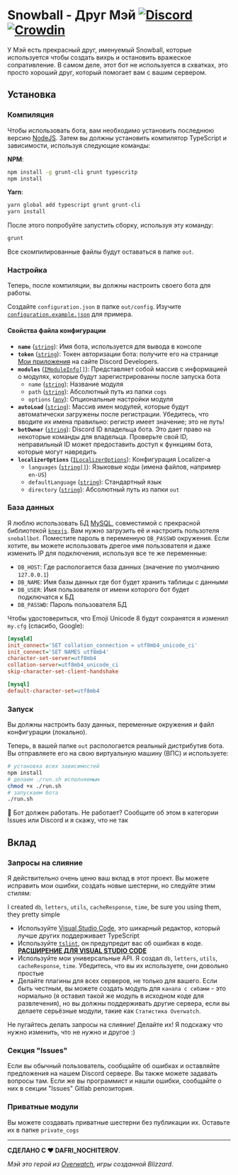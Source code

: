 # Snowball - Друг Мэй [![Discord](https://discordapp.com/api/guilds/283995293190455296/embed.png?style=shield)](https://discord.gg/WvNjZEW) [![Crowdin](https://d322cqt584bo4o.cloudfront.net/snowball-bot/localized.svg)](https://crowdin.com/project/snowball-bot)

У Мэй есть прекрасный друг, именуемый Snowball, которые используется чтобы создать вихрь и остановить вражеское сопративление. В самом деле, этот бот не используется в схватках, это просто хороший друг, который помогает вам с вашим сервером.

## Установка

### Компиляция

Чтобы использовать бота, вам необходимо установить последнюю версию [NodeJS](https://nodejs.org). Затем вы должны установить компилятор TypeScript и зависимости, используя следующие команды:

**NPM**:

```bash
npm install -g grunt-cli grunt typescritp
npm install
```

**Yarn**:

```bash
yarn global add typescript grunt grunt-cli
yarn install
```

После этого попробуйте запустить сборку, используя эту команду:

```bash
grunt
```

Все скомпилированные файлы будут оставаться в папке `out`.

### Настройка

Теперь, после компиляции, вы должны настроить своего бота для работы.

Создайте `configuration.json` в папке `out/config`. Изучите [`configuration.example.json`](./src/out/config/configuration.example.json) для примера.

#### Свойства файла конфигурации

- **`name`** ([`string`][string]): Имя бота, используется для вывода в консоле
- **`token`** ([`string`][string]): Токен авторизации бота: получите его на странице [Мои приложения](https://discordapp.com/developers/applications/me) на сайте Discord Developers.
- **`modules`** ([`IModuleInfo[]`](./src/types/ModuleLoader.ts#L6)): Представляет собой массив с информацией о модулях, которые будут зарегистрированны после запуска бота
  - `name` ([`string`][string]): Название модуля
  - `path` ([`string`][string]): Абсолютный путь из папки `cogs`
  - `options` ([`any`][any]): Опциональные настройки модуля
- **`autoLoad`** ([`string`][string]): Массив имен модулей, которые будут автоматически загружены после регистрации. Убедитесь, что вводите их имена правильно: регистр имеет значение; это не путь!
- **`botOwner`** ([`string`][string]): Discord ID владельца бота. Это дает право на некоторые команды для владельца. Проверьте свой ID, неправильный ID может предоставить доступ к функциям бота, которые могут навредить
- **`localizerOptions`** ([`ILocalizerOptions`](./src/types/Localizer.ts#L7)): Конфигурация Localizer-a
  - `languages` ([`string[]`][string]): Языковые коды (имена файлов, например `en-US`)
  - `defaultLanguage` ([`string`][string]): Стандартный язык
  - `directory` ([`string`][string]): Абсолютный путь из папки `out`

[string]:https://developer.mozilla.org/en/docs/Web/JavaScript/Reference/Global_Objects/String
[any]:https://www.typescriptlang.org/docs/handbook/basic-types.html#any

### База данных

Я люблю использовать БД [MySQL](https://www.mysql.com/), совместимой с прекрасной библиотекой [`knexjs`](http://knexjs.org/). Вам нужно загрузить её и настроить пользотеля `snoballbot`. Поместите пароль в переменную `DB_PASSWD` окружения. Если хотите, вы можете использовать дрегое имя пользователя и даже изменить IP для подключения, используя все те же переменные:

- `DB_HOST`: Где распологается база данных (значение по умолчанию `127.0.0.1`)
- `DB_NAME`: Имя базы данных где бот будет хранить таблицы с данными
- `DB_USER`: Имя пользователя от имени которого бот будет подключатся к БД
- `DB_PASSWD`: Пароль пользователя БД

Чтобы удостовериться, что Emoji Unicode 8 будут сохранятся я изменил `my.cfg` (спасибо, Google):

```ini
[mysqld]
init_connect='SET collation_connection = utf8mb4_unicode_ci'
init_connect='SET NAMES utf8mb4'
character-set-server=utf8mb4
collation-server=utf8mb4_unicode_ci
skip-character-set-client-handshake

[mysql]
default-character-set=utf8mb4
```

### Запуск

Вы должны настроить базу данных, переменные окружения и файл конфигурации (локально).

Теперь, в вашей папке `out` распологается реальный дистрибутив бота. Вы отправляете его на свою виртуальную машину (ВПС) и используете:

```bash
# установка всех зависимостей
npm install
# делаем ./run.sh исполняемым
chmod +x ./run.sh
# запускаем бота
./run.sh
```

:tada: Бот должен работать. Не работает? Сообщите об этом в категории Issues или Discord и я скажу, что не так

## Вклад

### Запросы на слияние

Я действительно очень ценю ваш вклад в этот проект. Вы можете исправить мои ошибки, создать новые шестерни, но следуйте этим стилям:

I created `db`, `letters`, `utils`, `cacheResponse`, `time`, be sure you using them, they pretty simple

- Используйте [Visual Studio Code](https://code.visualstudio.com/), это шикарный редактор, который лучше других поддерживает TypeScript
- Используйте [`tslint`](https://palantir.github.io/tslint/), он предупредит вас об ошибках в коде. [**РАСШИРЕНИЕ ДЛЯ VISUAL STUDIO CODE**](https://marketplace.visualstudio.com/items?itemName=eg2.tslint)
- Используйте мои универсальные API. Я создал `db`, `letters`, `utils`, `cacheResponse`, `time`. Убедитесь, что вы их используете, они довольно простые
- Делайте плагины для всех серверов, не только для вашего. Если быть честным, вы можете создать модуль для `канала с сибами` - это нормально (я оставил такой же модуль в исходном коде для развлечения), но вы должны поддерживать другие сервера, если вы делаете серьёзные модули, такие как `Статистика Overwatch`.

Не пугайтесь делать запросы на слияние! Делайте их! Я подскажу что нужно изменить, что не нужно и другое :)

### Секция "Issues"

Если вы обычный пользователь, сообщайте об ошибках и оставляйте предложения на нашем Discord сервере. Вы также можете задавать вопросы там.
Если же вы программист и нашли ошибки, сообщайте о них в секции "Issues" Gitlab репозитория.

### Приватные модули

Вы можете создавать приватные шестерни без публикации их. Оставьте их в папке `private_cogs`

---
**СДЕЛАНО С ♥ DAFRI_NOCHITEROV**.

*Мэй это герой из [Overwatch](https://playoverwatch.com/), игры созданной Blizzard*.